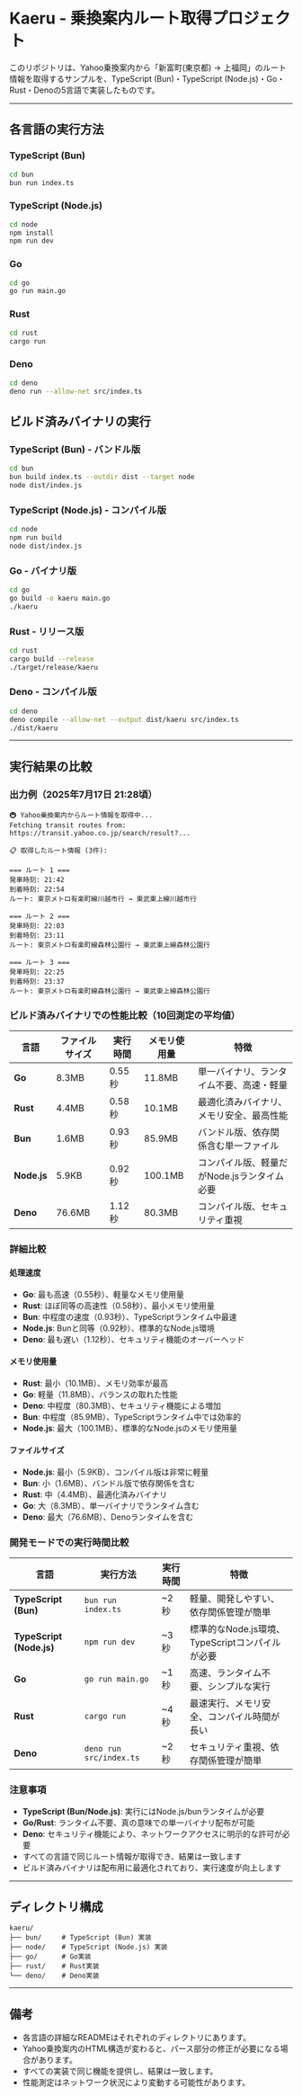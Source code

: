 # Kaeru - 乗換案内ルート取得プロジェクト

このリポジトリは、Yahoo乗換案内から「新富町(東京都) → 上福岡」のルート情報を取得するサンプルを、TypeScript (Bun)・TypeScript (Node.js)・Go・Rust・Denoの5言語で実装したものです。

---

## 各言語の実行方法

### TypeScript (Bun)
```sh
cd bun
bun run index.ts
```

### TypeScript (Node.js)
```sh
cd node
npm install
npm run dev
```

### Go
```sh
cd go
go run main.go
```

### Rust
```sh
cd rust
cargo run
```

### Deno
```sh
cd deno
deno run --allow-net src/index.ts
```

## ビルド済みバイナリの実行

### TypeScript (Bun) - バンドル版
```sh
cd bun
bun build index.ts --outdir dist --target node
node dist/index.js
```

### TypeScript (Node.js) - コンパイル版
```sh
cd node
npm run build
node dist/index.js
```

### Go - バイナリ版
```sh
cd go
go build -o kaeru main.go
./kaeru
```

### Rust - リリース版
```sh
cd rust
cargo build --release
./target/release/kaeru
```

### Deno - コンパイル版
```sh
cd deno
deno compile --allow-net --output dist/kaeru src/index.ts
./dist/kaeru
```

---

## 実行結果の比較

### 出力例（2025年7月17日 21:28頃）

```
🚇 Yahoo乗換案内からルート情報を取得中...
Fetching transit routes from: https://transit.yahoo.co.jp/search/result?...

📋 取得したルート情報 (3件):

=== ルート 1 ===
発車時刻: 21:42
到着時刻: 22:54
ルート: 東京メトロ有楽町線川越市行 → 東武東上線川越市行

=== ルート 2 ===
発車時刻: 22:03
到着時刻: 23:11
ルート: 東京メトロ有楽町線森林公園行 → 東武東上線森林公園行

=== ルート 3 ===
発車時刻: 22:25
到着時刻: 23:37
ルート: 東京メトロ有楽町線森林公園行 → 東武東上線森林公園行
```

### ビルド済みバイナリでの性能比較（10回測定の平均値）

| 言語 | ファイルサイズ | 実行時間 | メモリ使用量 | 特徴 |
|------|---------------|----------|-------------|------|
| **Go** | 8.3MB | 0.55秒 | 11.8MB | 単一バイナリ、ランタイム不要、高速・軽量 |
| **Rust** | 4.4MB | 0.58秒 | 10.1MB | 最適化済みバイナリ、メモリ安全、最高性能 |
| **Bun** | 1.6MB | 0.93秒 | 85.9MB | バンドル版、依存関係含む単一ファイル |
| **Node.js** | 5.9KB | 0.92秒 | 100.1MB | コンパイル版、軽量だがNode.jsランタイム必要 |
| **Deno** | 76.6MB | 1.12秒 | 80.3MB | コンパイル版、セキュリティ重視 |

### 詳細比較

#### 処理速度
- **Go**: 最も高速（0.55秒）、軽量なメモリ使用量
- **Rust**: ほぼ同等の高速性（0.58秒）、最小メモリ使用量
- **Bun**: 中程度の速度（0.93秒）、TypeScriptランタイム中最速
- **Node.js**: Bunと同等（0.92秒）、標準的なNode.js環境
- **Deno**: 最も遅い（1.12秒）、セキュリティ機能のオーバーヘッド

#### メモリ使用量
- **Rust**: 最小（10.1MB）、メモリ効率が最高
- **Go**: 軽量（11.8MB）、バランスの取れた性能
- **Deno**: 中程度（80.3MB）、セキュリティ機能による増加
- **Bun**: 中程度（85.9MB）、TypeScriptランタイム中では効率的
- **Node.js**: 最大（100.1MB）、標準的なNode.jsのメモリ使用量

#### ファイルサイズ
- **Node.js**: 最小（5.9KB）、コンパイル版は非常に軽量
- **Bun**: 小（1.6MB）、バンドル版で依存関係を含む
- **Rust**: 中（4.4MB）、最適化済みバイナリ
- **Go**: 大（8.3MB）、単一バイナリでランタイム含む
- **Deno**: 最大（76.6MB）、Denoランタイムを含む

### 開発モードでの実行時間比較

| 言語 | 実行方法 | 実行時間 | 特徴 |
|------|----------|----------|------|
| **TypeScript (Bun)** | `bun run index.ts` | ~2秒 | 軽量、開発しやすい、依存関係管理が簡単 |
| **TypeScript (Node.js)** | `npm run dev` | ~3秒 | 標準的なNode.js環境、TypeScriptコンパイルが必要 |
| **Go** | `go run main.go` | ~1秒 | 高速、ランタイム不要、シンプルな実行 |
| **Rust** | `cargo run` | ~4秒 | 最速実行、メモリ安全、コンパイル時間が長い |
| **Deno** | `deno run src/index.ts` | ~2秒 | セキュリティ重視、依存関係管理が簡単 |

### 注意事項
- **TypeScript (Bun/Node.js)**: 実行にはNode.js/bunランタイムが必要
- **Go/Rust**: ランタイム不要、真の意味での単一バイナリ配布が可能
- **Deno**: セキュリティ機能により、ネットワークアクセスに明示的な許可が必要
- すべての言語で同じルート情報が取得でき、結果は一致します
- ビルド済みバイナリは配布用に最適化されており、実行速度が向上します

---

## ディレクトリ構成

```
kaeru/
├── bun/     # TypeScript (Bun) 実装
├── node/    # TypeScript (Node.js) 実装
├── go/      # Go実装
├── rust/    # Rust実装
└── deno/    # Deno実装
```

---

## 備考
- 各言語の詳細なREADMEはそれぞれのディレクトリにあります。
- Yahoo乗換案内のHTML構造が変わると、パース部分の修正が必要になる場合があります。
- すべての実装で同じ機能を提供し、結果は一致します。
- 性能測定はネットワーク状況により変動する可能性があります。 